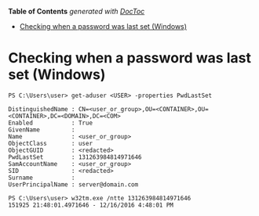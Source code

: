 <!-- START doctoc generated TOC please keep comment here to allow auto update -->
<!-- DON'T EDIT THIS SECTION, INSTEAD RE-RUN doctoc TO UPDATE -->
**Table of Contents**  *generated with [DocToc](https://github.com/thlorenz/doctoc)*

- [Checking when a password was last set (Windows)](#checking-when-a-password-was-last-set-windows)

<!-- END doctoc generated TOC please keep comment here to allow auto update -->

# Checking when a password was last set (Windows)

```
PS C:\Users\user> get-aduser <USER> -properties PwdLastSet

DistinguishedName : CN=<user_or_group>,OU=<CONTAINER>,OU=<CONTAINER>,DC=<DOMAIN>,DC=<COM>
Enabled           : True
GivenName         :
Name              : <user_or_group>
ObjectClass       : user
ObjectGUID        : <redacted>
PwdLastSet        : 131263984814971646
SamAccountName    : <user_or_group>
SID               : <redacted>
Surname           :
UserPrincipalName : server@domain.com

PS C:\Users\user> w32tm.exe /ntte 131263984814971646
151925 21:48:01.4971646 - 12/16/2016 4:48:01 PM
```
